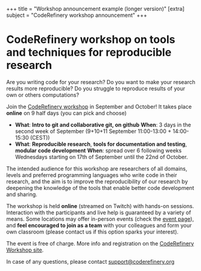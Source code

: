 +++
title = "Workshop announcement example (longer version)"
[extra]
subject = "CodeRefinery workshop announcement"
+++

# CodeRefinery workshop on tools and techniques for reproducible research

Are you writing code for your research?
Do you want to make your research results more reproducible?
Do you struggle to reproduce results of your own or others computations?

Join the [CodeRefinery workshop](http://coderefinery.github.io/2025-09-09-workshop/) in September and October!
It takes place **online** on 9 half days (you can pick and choose)

-   **What**: **Intro to git and collaborative git, on github**
    **When**: 3 days in the second week of September (9+10+11 September 11:00-13:00 + 14:00-15:30 (CEST))
-   **What**: **Reproducible research**, **tools for documentation and testing**, **modular code development**
    **When**: spread over 6 following weeks Wednesdays starting on 17th of September until the 22nd of October.

The intended audience for this workshop are researchers of all domains, levels and preferred programming languages who write code in their research, and the aim is to improve the reproducibility of our research by deepening the knowledge of the tools that enable better code development and sharing.

The workshop is held **online** (streamed on Twitch) with hands-on sessions.
Interaction with the participants and live help is guaranteed by a variety of means.
Some locations may offer in-person events (check the [event page](https://coderefinery.github.io/2025-09-09-workshop/)), and **feel encouraged to join as a team** with your colleagues and form your own classroom (please contact us if this option sparks your interest).

The event is free of charge.
More info and registration on the [CodeRefinery Workshop site](https://coderefinery.github.io/2025-09-09-workshop/).

In case of any questions, please contact support@coderefinery.org
